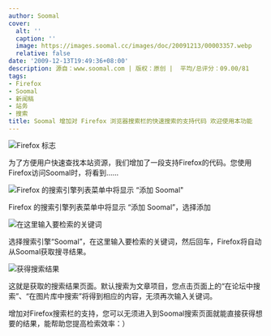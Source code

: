```yaml
---
author: Soomal
cover:
  alt: ''
  caption: ''
  image: https://images.soomal.cc/images/doc/20091213/00003357.webp
  relative: false
date: '2009-12-13T19:49:36+08:00'
description: 源自：www.soomal.com | 版权：原创 |  平均/总评分：09.00/81
tags:
- Firefox
- Soomal
- 新闻稿
- 站务
- 搜索
title: Soomal 增加对 Firefox 浏览器搜索栏的快速搜索的支持代码 欢迎使用本功能
---
```


![Firefox 标志](https://images.soomal.cc/images/doc/20091213/00003357.webp)



为了方便用户快速查找本站资源，我们增加了一段支持Firefox的代码。您使用Firefox访问Soomal时，将看到……



![Firefox 的搜索引擎列表菜单中将显示 “添加 Soomal"](https://images.soomal.cc/images/doc/20091213/00003358.webp)



Firefox 的搜索引擎列表菜单中将显示 “添加 Soomal”，选择添加



![在这里输入要检索的关键词](https://images.soomal.cc/images/doc/20091213/00003359.webp)



选择搜索引擎“Soomal”，在这里输入要检索的关键词，然后回车，Firefox将自动从Soomal获取搜寻结果。



![获得搜索结果](https://images.soomal.cc/images/doc/20091213/00003360.webp)



这就是获取的搜索结果页面。默认搜索为文章项目，您点击页面上的“在论坛中搜索”、“在图片库中搜索”将得到相应的内容，无须再次输入关键词。



增加对Firefox搜索栏的支持，您可以无须进入到Soomal搜索页面就能直接获得想要的结果，能帮助您提高检索效率：）